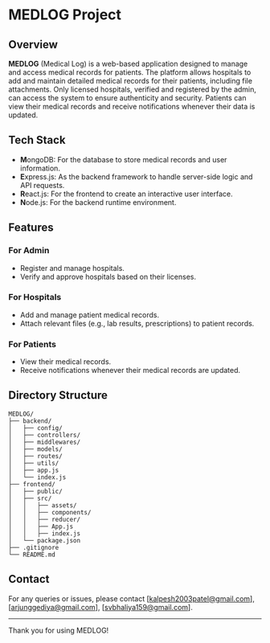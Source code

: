 # MEDLOG Project

## Overview

**MEDLOG** (Medical Log) is a web-based application designed to manage and access medical records for patients. The platform allows hospitals to add and maintain detailed medical records for their patients, including file attachments. Only licensed hospitals, verified and registered by the admin, can access the system to ensure authenticity and security. Patients can view their medical records and receive notifications whenever their data is updated.

## Tech Stack

- **M**ongoDB: For the database to store medical records and user information.
- **E**xpress.js: As the backend framework to handle server-side logic and API requests.
- **R**eact.js: For the frontend to create an interactive user interface.
- **N**ode.js: For the backend runtime environment.

## Features

### For Admin

- Register and manage hospitals.
- Verify and approve hospitals based on their licenses.

### For Hospitals

- Add and manage patient medical records.
- Attach relevant files (e.g., lab results, prescriptions) to patient records.

### For Patients

- View their medical records.
- Receive notifications whenever their medical records are updated.

## Directory Structure

```
MEDLOG/
├── backend/
│   ├── config/
│   ├── controllers/
│   ├── middlewares/
│   ├── models/
│   ├── routes/
│   ├── utils/
│   ├── app.js
│   └── index.js
├── frontend/
│   ├── public/
│   ├── src/
│   │   ├── assets/
│   │   ├── components/
│   │   ├── reducer/
│   │   ├── App.js
│   │   ├── index.js
│   └── package.json
├── .gitignore
└── README.md
```


## Contact

For any queries or issues, please contact [kalpesh2003patel@gmail.com], [arjunggediya@gmail.com], [svbhaliya159@gmail.com].

---

Thank you for using MEDLOG!
